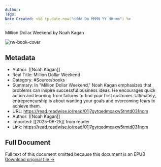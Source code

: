 ```yaml
---
Author: 
Tags:
Note Created: <%8 tp.date.now("dddd Do MMMN YY HH:mm") %>
---
```

Million Dollar Weekend by Noah Kagan

![rw-book-cover](https://readwise-assets.s3.amazonaws.com/media/reader/parsed_document_assets/214922385/2V7iuy-7yEyHiRi4I0el1EfBzmR4qvy6v2QYMLoZ4vQ-cove_mUaxBsw.jpg)

## Metadata
- Author: [[Noah Kagan]]
- Real Title: Million Dollar Weekend
- Category: #Source/books
- Summary: In "Million Dollar Weekend," Noah Kagan emphasizes that problems can inspire successful business ideas. He encourages quick action and learning from failures to find your first customer. Ultimately, entrepreneurship is about wanting your goals and overcoming fears to achieve them.
- URL: https://read.readwise.io/read/01j7gytqedmxaxw5tmtd031ncm
- Author: [[Noah Kagan]]
- Imported: [[2025-08-25]] from reader
- Link: https://read.readwise.io/read/01j7gytqedmxaxw5tmtd031ncm

## Full Document
Full text of this document omitted because this document is an EPUB
[Download original file →](https://readwise.io/reader/document_raw_content/214922385)
